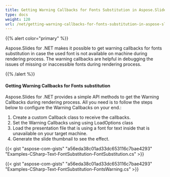 ```yaml
---
title: Getting Warning Callbacks for Fonts Substitution in Aspose.Slides
type: docs
weight: 120
url: /net/getting-warning-callbacks-for-fonts-substitution-in-aspose-slides/
---
```


{{% alert color="primary" %}} 

Aspose.Slides for .NET makes it possible to get warning callbacks for fonts substitution in case the used font is not available on machine during rendering process. The warning callbacks are helpful in debugging the issues of missing or inaccessible fonts during rendering process.

{{% /alert %}} 
#### **Getting Warning Callbacks for Fonts substitution**
Aspose.Slides for .NET provides a simple API methods to get the Warning Callbacks during rendering process. All you need is to follow the steps below to configure the Warning Callbacks on your end.:

1. Create a custom Callback class to receive the callbacks.
1. Set the Warning Callbacks using using LoadOptions class
1. Load the presentation file that is using a font for text inside that is unavailable on your target machine.
1. Generate the slide thumbnail to see the effect.



{{< gist "aspose-com-gists" "a56eda38c01ad33dc653116c7bae4293" "Examples-CSharp-Text-FontSubstitution-FontSubstitution.cs" >}}

{{< gist "aspose-com-gists" "a56eda38c01ad33dc653116c7bae4293" "Examples-CSharp-Text-FontSubstitution-FontsWarning.cs" >}}





